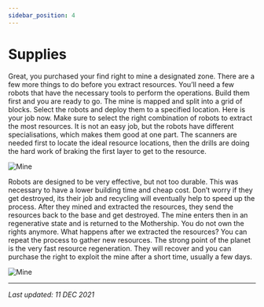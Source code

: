 ```yaml
---
sidebar_position: 4
---
```


# Supplies

Great, you purchased your find right to mine a designated zone. There are a few more things to do before you extract resources. You’ll need a few robots that have the necessary tools to perform the operations. Build them first and you are ready to go.
The mine is mapped and split into a grid of blocks. Select the robots and deploy them to a specified location. Here is your job now. Make sure to select the right combination of robots to extract the most resources. It is not an easy job, but the robots have different specialisations, which makes them good at one part. The scanners are needed first to locate the ideal resource locations, then the drills are doing the hard work of braking the first layer to get to the resource.

![Mine](/img/wiki/mine.png)

Robots are designed to be very effective, but not too durable. This was necessary to have a lower building time and cheap cost. Don’t worry if they get destroyed, its their job and recycling will eventually help to speed up the process. After they mined and extracted the resources, they send the resources back to the base and get destroyed. The mine enters then in an regenerative state and is returned to the Mothership. You do not own the rights anymore.
What happens after we extracted the resources? You can repeat the process to gather new resources. The strong point of the planet is the very fast resource regeneration. They will recover and you can purchase the right to exploit the mine after a short time, usually a few days.

![Mine](/img/wiki/mine_blocks.png)

---

*Last updated: 11 DEC 2021*